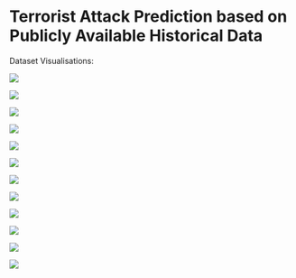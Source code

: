 # Terrorist Attack Prediction based on Publicly Available Historical Data

Dataset Visualisations:

![](https://github.com/sneha-almeida/Terrorist-Attack-Prediction-based-on-Publicly-Available-Historical-Data/blob/main/graph-1.png)



![](https://github.com/sneha-almeida/Terrorist-Attack-Prediction-based-on-Publicly-Available-Historical-Data/blob/main/graph-2.png)


![](https://github.com/sneha-almeida/Terrorist-Attack-Prediction-based-on-Publicly-Available-Historical-Data/blob/main/graph-3.png)


![](https://github.com/sneha-almeida/Terrorist-Attack-Prediction-based-on-Publicly-Available-Historical-Data/blob/main/graph-4.png)


![](https://github.com/sneha-almeida/Terrorist-Attack-Prediction-based-on-Publicly-Available-Historical-Data/blob/main/graph-5.png)


![](https://github.com/sneha-almeida/Terrorist-Attack-Prediction-based-on-Publicly-Available-Historical-Data/blob/main/graph-6.png)


![](https://github.com/sneha-almeida/Terrorist-Attack-Prediction-based-on-Publicly-Available-Historical-Data/blob/main/graph-7.png)


![](https://github.com/sneha-almeida/Terrorist-Attack-Prediction-based-on-Publicly-Available-Historical-Data/blob/main/graph-8.png)


![](https://github.com/sneha-almeida/Terrorist-Attack-Prediction-based-on-Publicly-Available-Historical-Data/blob/main/graph-9.png)


![](https://github.com/sneha-almeida/Terrorist-Attack-Prediction-based-on-Publicly-Available-Historical-Data/blob/main/graph-10.png)


![](https://github.com/sneha-almeida/Terrorist-Attack-Prediction-based-on-Publicly-Available-Historical-Data/blob/main/Figure_1.png)


![](https://github.com/sneha-almeida/Terrorist-Attack-Prediction-based-on-Publicly-Available-Historical-Data/blob/main/Figure_4.png)

